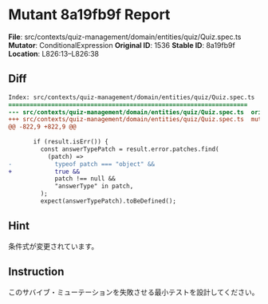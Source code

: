 # Mutant 8a19fb9f Report

**File**: src/contexts/quiz-management/domain/entities/quiz/Quiz.spec.ts
**Mutator**: ConditionalExpression
**Original ID**: 1536
**Stable ID**: 8a19fb9f
**Location**: L826:13–L826:38

## Diff

```diff
Index: src/contexts/quiz-management/domain/entities/quiz/Quiz.spec.ts
===================================================================
--- src/contexts/quiz-management/domain/entities/quiz/Quiz.spec.ts	original
+++ src/contexts/quiz-management/domain/entities/quiz/Quiz.spec.ts	mutated #1536
@@ -822,9 +822,9 @@
 
       if (result.isErr()) {
         const answerTypePatch = result.error.patches.find(
           (patch) =>
-            typeof patch === "object" &&
+            true &&
             patch !== null &&
             "answerType" in patch,
         );
         expect(answerTypePatch).toBeDefined();
```

## Hint

条件式が変更されています。

## Instruction

このサバイブ・ミューテーションを失敗させる最小テストを設計してください。
